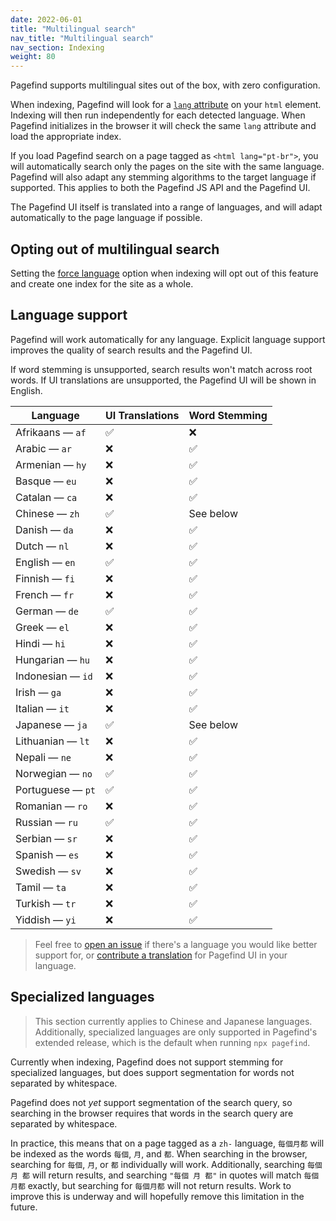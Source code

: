```yaml
---
date: 2022-06-01
title: "Multilingual search"
nav_title: "Multilingual search"
nav_section: Indexing
weight: 80
---
```


Pagefind supports multilingual sites out of the box, with zero configuration. 

When indexing, Pagefind will look for a [`lang` attribute](https://developer.mozilla.org/en-US/docs/Web/HTML/Global_attributes/lang) on your `html` element. Indexing will then run independently for each detected language. When Pagefind initializes in the browser it will check the same `lang` attribute and load the appropriate index.

If you load Pagefind search on a page tagged as `<html lang="pt-br">`, you will automatically search only the pages on the site with the same language. Pagefind will also adapt any stemming algorithms to the target language if supported. This applies to both the Pagefind JS API and the Pagefind UI.

The Pagefind UI itself is translated into a range of languages, and will adapt automatically to the page language if possible.

## Opting out of multilingual search

Setting the [force language](/docs/config-options/#force-language) option when indexing will opt out of this feature and create one index for the site as a whole.

## Language support

Pagefind will work automatically for any language. Explicit language support improves the quality of search results and the Pagefind UI.

If word stemming is unsupported, search results won't match across root words. If UI translations are unsupported, the Pagefind UI will be shown in English.

| Language          | UI Translations | Word Stemming |
|-------------------|-----------------|---------------|
| Afrikaans — `af`  | ✅               | ❌             |
| Arabic — `ar`     | ❌               | ✅             |
| Armenian — `hy`   | ❌               | ✅             |
| Basque — `eu`     | ❌               | ✅             |
| Catalan — `ca`    | ❌               | ✅             |
| Chinese — `zh`    | ✅               | See below     |
| Danish — `da`     | ❌               | ✅             |
| Dutch — `nl`      | ❌               | ✅             |
| English — `en`    | ✅               | ✅             |
| Finnish — `fi`    | ❌               | ✅             |
| French — `fr`     | ❌               | ✅             |
| German — `de`     | ✅               | ✅             |
| Greek — `el`      | ❌               | ✅             |
| Hindi — `hi`      | ❌               | ✅             |
| Hungarian — `hu`  | ❌               | ✅             |
| Indonesian — `id` | ❌               | ✅             |
| Irish — `ga`      | ❌               | ✅             |
| Italian — `it`    | ❌               | ✅             |
| Japanese — `ja`   | ✅               | See below     |
| Lithuanian — `lt` | ❌               | ✅             |
| Nepali — `ne`     | ❌               | ✅             |
| Norwegian — `no`  | ✅               | ✅             |
| Portuguese — `pt` | ✅               | ✅             |
| Romanian — `ro`   | ❌               | ✅             |
| Russian — `ru`    | ✅               | ✅             |
| Serbian — `sr`    | ❌               | ✅             |
| Spanish — `es`    | ❌               | ✅             |
| Swedish — `sv`    | ❌               | ✅             |
| Tamil — `ta`      | ❌               | ✅             |
| Turkish — `tr`    | ❌               | ✅             |
| Yiddish — `yi`    | ❌               | ✅             |

> Feel free to [open an issue](https://github.com/CloudCannon/pagefind/issues/new) if there's a language you would like better support for, or [contribute a translation](https://github.com/CloudCannon/pagefind/tree/main/pagefind_ui/translations) for Pagefind UI in your language.

## Specialized languages

> This section currently applies to Chinese and Japanese languages. Additionally, specialized languages are only supported in Pagefind's extended release, which is the default when running `npx pagefind`.

Currently when indexing, Pagefind does not support stemming for specialized languages, but does support segmentation for words not separated by whitespace.

Pagefind does not _yet_ support segmentation of the search query, so searching in the browser requires that words in the search query are separated by whitespace.

In practice, this means that on a page tagged as a `zh-` language, `每個月都` will be indexed as the words `每個`, `月`, and `都`. When searching in the browser, searching for `每個`, `月`, or `都` individually will work. Additionally, searching `每個 月 都` will return results, and searching `"每個 月 都"` in quotes will match `每個月都` exactly, but searching for `每個月都` will not return results. Work to improve this is underway and will hopefully remove this limitation in the future.
